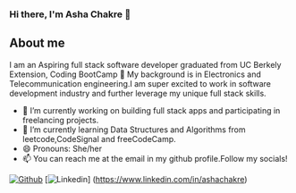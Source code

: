 ### Hi there, I'm Asha Chakre 👋
## About me
I am an Aspiring full stack software developer graduated from UC Berkely Extension, Coding BootCamp 🎉 
My background is in Electronics and Telecommunication engineering.I am super excited to work in software development industry and further leverage my unique full stack skills.

- 🎯  I’m currently working on building full stack apps and participating in freelancing projects.
- 🌱 I’m currently learning Data Structures and Algorithms from leetcode,CodeSignal and freeCodeCamp.
- 😄 Pronouns: She/her
- 📫 You can reach me at the email in my github profile.Follow my socials!

[<img alt="Github" src="https://img.shields.io/badge/GitHub-%2312100E.svg?&style=for-the-badge&logo=Github&logoColor=white" />](https://github.com/ashachakre0906) 
[<img alt="Linkedin" src="https://img.shields.io/badge/LinkedIn-0077B5?style=for-the-badge&logo=linkedin&logoColor=white" />]
(https://www.linkedin.com/in/ashachakre)
